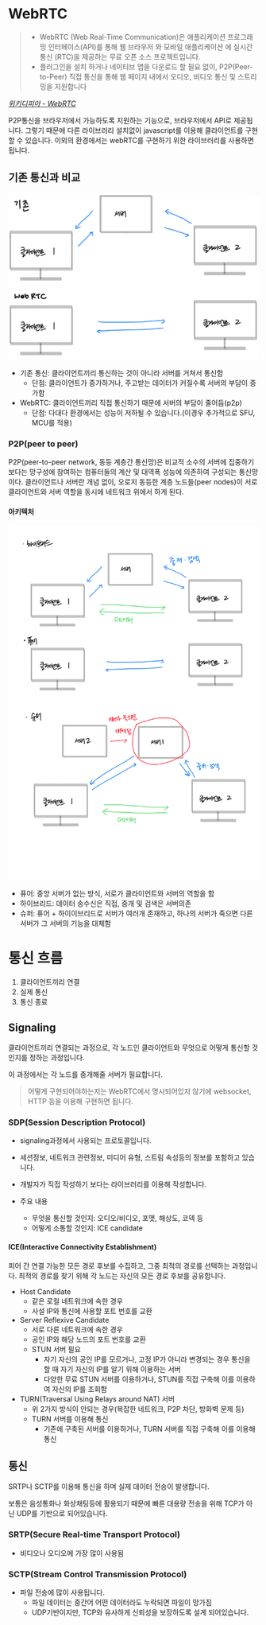 # WebRTC

> - WebRTC (Web Real-Time Communication)은 애플리케이션 프로그래밍 인터페이스(API)를 통해 웹 브라우저 와 모바일 애플리케이션 에 실시간 통신 (RTC)을 제공하는 무료 오픈 소스 프로젝트입니다.
> - 플러그인을 설치 하거나 네이티브 앱을 다운로드 할 필요 없이, P2P(Peer-to-Peer) 직접 통신을 통해 웹 페이지 내에서 오디오, 비디오 통신 및 스트리밍을 지원합니다

_[위키디피아 - WebRTC](https://en.wikipedia.org/wiki/WebRTC)_

P2P통신을 브라우저에서 가능하도록 지원하는 기능으로, 브라우저에서 API로 제공됩니다.
그렇기 때문에 다른 라이브러리 설치없이 javascript를 이용해 클라이언트를 구현할 수 있습니다.
이외의 환경에서는 webRTC를 구현하기 위한 라이브러리를 사용하면 됩니다.

## 기존 통신과 비교

![img.png](img/NETWORK-WebRTC.png)

- 기존 통신: 클라이언트끼리 통신하는 것이 아니라 서버를 거쳐서 통신함
    - 단점: 클라이언트가 증가하거나, 주고받는 데이터가 커질수록 서버의 부담이 증가함
- WebRTC: 클라이언트끼리 직접 통신하기 때문에 서버의 부담이 줄어듬(p2p)
    - 단점: 다대다 환경에서는 성능이 저하될 수 있습니다.(이경우 추가적으로 SFU, MCU를 적용) 

### P2P(peer to peer)

P2P(peer-to-peer network, 동등 계층간 통신망)은 비교적 소수의 서버에 집중하기보다는 망구성에 참여하는 컴퓨터들의 계산 및 대역폭 성능에 의존하여 구성되는 통신망이다.
클라이언트나 서버란 개념 없이, 오로지 동등한 계층 노드들(peer nodes)이 서로 클라이언트와 서버 역할을 동시에 네트워크 위에서 하게 된다.

#### 아키텍처

![img_1.png](img/NETWORK-p2p.png)

- 퓨어: 중앙 서버가 없는 방식, 서로가 클라이언트와 서버의 역할을 함
- 하이브리드: 데이터 송수신은 직접, 중개 및 검색은 서버의존
- 슈퍼: 퓨어 + 하이이브리드로 서버가 여러개 존재하고, 하나의 서버가 죽으면 다른 서버가 그 서버의 기능을 대체함

# 통신 흐름

1. 클라이언트끼리 연결
2. 실제 통신
3. 통신 종료

## Signaling

클라이언트끼리 연결되는 과정으로, 각 노드인 클라이언트와 무엇으로 어떻게 통신할 것인지를 정하는 과정입니다.

이 과정에서는 각 노드를 중개해줄 서버가 필요합니다. 

>  어떻게 구현되어야하는지는 WebRTC에서 명시되어있지 않기에 websocket, HTTP 등을 이용해 구현하면 됩니다.

### SDP(Session Description Protocol)

- signaling과정에서 사용되는 프로토콜입니다.
- 세션정보, 네트워크 관련정보, 미디어 유형, 스트림 속성등의 정보를 포함하고 있습니다.
- 개발자가 직접 작성하기 보다는 라이브러리를 이용해 작성합니다.

- 주요 내용
    - 무엇을 통신할 것인지: 오디오/비디오, 포맷, 해상도, 코덱 등
    - 어떻게 소통할 것인지: ICE candidate

#### ICE(Interactive Connectivity Establishment)

피어 간 연결 가능한 모든 경로 후보를 수집하고, 그중 최적의 경로를 선택하는 과정입니다.
최적의 경로를 찾기 위해 각 노드는 자신의 모든 경로 후보를 공유합니다.

- Host Candidate
    - 같은 로컬 네트워크에 속한 경우
    -  사설 IP와 통신에 사용할 포트 번호를 교환 
- Server Reflexive Candidate
    - 서로 다른 네트워크에 속한 경우
    - 공인 IP와 해당 노드의 포트 번호를 교환
    - STUN 서버 필요
        - 자기 자신의 공인 IP를 모르거나, 고정 IP가 아니라 변경되는 경우 통신을 할 때 자기 자신의 IP를 알기 위해 이용하는 서버
        - 다양한 무료 STUN 서버를 이용하거나, STUN를 직접 구축해 이를 이용하여 자신의 IP를 조회함
- TURN(Traversal Using Relays around NAT) 서버
    - 위 2가지 방식이 안되는 경우(복잡한 네트워크, P2P 차단, 방화벽 문제 등)
    - TURN 서버를 이용해 통신
        - 기존에 구축된 서버를 이용하거나, TURN 서버를 직접 구축해 이를 이용해 통신


## 통신

SRTP나 SCTP를 이용해 통신을 하며 실제 데이터 전송이 발생합니다.
 
보통은 음성통화나 화상채팅등에 활용되기 때문에 빠른 대용량 전송을 위해 TCP가 아닌 UDP를 기반으로 되어있습니다.


### SRTP(Secure Real-time Transport Protocol)

- 비디오나 오디오에 가장 많이 사용됨


### SCTP(Stream Control Transmission Protocol)

- 파일 전송에 많이 사용됩니다.
    - 파일 데이터는 중간어 어떤 데이터라도 누락되면 파일이 망가짐 
    - UDP기반이지만, TCP와 유사하게 신뢰성을 보장하도록 설계 되어있습니다.
 
###